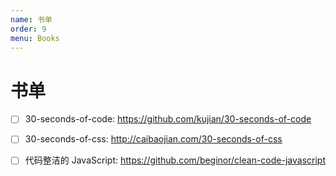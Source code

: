 ```yaml
---
name: 书单
order: 9
menu: Books
---
```


# 书单

- [ ] 30-seconds-of-code: https://github.com/kujian/30-seconds-of-code

- [ ] 30-seconds-of-css: http://caibaojian.com/30-seconds-of-css

- [ ] 代码整洁的 JavaScript: https://github.com/beginor/clean-code-javascript
